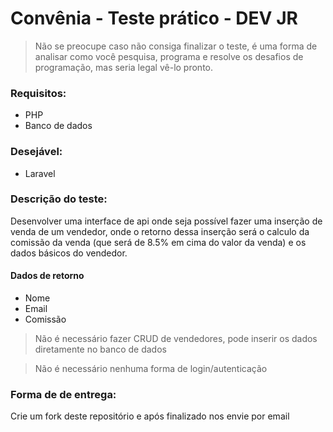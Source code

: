 # Convênia - Teste prático - DEV JR

> Não se preocupe caso não consiga finalizar o teste, é uma forma de analisar como você pesquisa, programa e resolve os desafios de programação, mas seria legal vê-lo pronto.

### Requisitos:
- PHP
- Banco de dados

### Desejável:
- Laravel

### Descrição do teste:

Desenvolver uma interface de api onde seja possível fazer uma inserção de venda de um vendedor, onde o retorno dessa inserção  será o calculo da comissão da venda (que será de 8.5% em cima do valor da venda) e os dados básicos do vendedor.

#### Dados de retorno
- Nome
- Email
- Comissão


> Não é necessário fazer CRUD de vendedores, pode inserir os dados diretamente no banco de dados

> Não é necessário nenhuma forma de login/autenticação

### Forma de de entrega:

Crie um fork deste repositório e após finalizado nos envie por email


